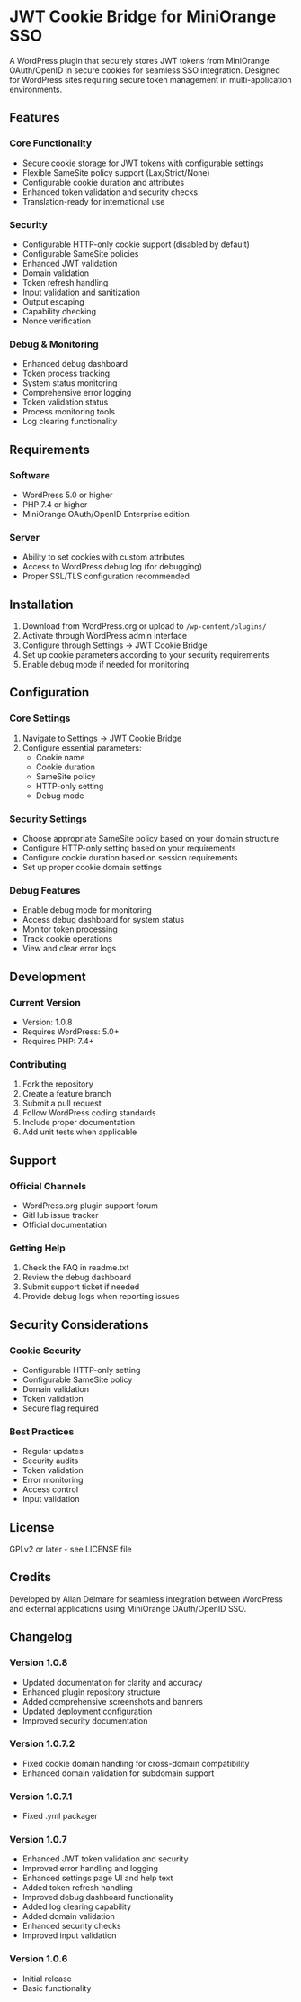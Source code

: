 # JWT Cookie Bridge for MiniOrange SSO

A WordPress plugin that securely stores JWT tokens from MiniOrange OAuth/OpenID in secure cookies for seamless SSO integration. Designed for WordPress sites requiring secure token management in multi-application environments.

## Features

### Core Functionality
- Secure cookie storage for JWT tokens with configurable settings
- Flexible SameSite policy support (Lax/Strict/None)
- Configurable cookie duration and attributes
- Enhanced token validation and security checks
- Translation-ready for international use

### Security
- Configurable HTTP-only cookie support (disabled by default)
- Configurable SameSite policies
- Enhanced JWT validation
- Domain validation
- Token refresh handling
- Input validation and sanitization
- Output escaping
- Capability checking
- Nonce verification

### Debug & Monitoring
- Enhanced debug dashboard
- Token process tracking
- System status monitoring
- Comprehensive error logging
- Token validation status
- Process monitoring tools
- Log clearing functionality

## Requirements

### Software
- WordPress 5.0 or higher
- PHP 7.4 or higher
- MiniOrange OAuth/OpenID Enterprise edition

### Server
- Ability to set cookies with custom attributes
- Access to WordPress debug log (for debugging)
- Proper SSL/TLS configuration recommended

## Installation

1. Download from WordPress.org or upload to `/wp-content/plugins/`
2. Activate through WordPress admin interface
3. Configure through Settings → JWT Cookie Bridge
4. Set up cookie parameters according to your security requirements
5. Enable debug mode if needed for monitoring

## Configuration

### Core Settings
1. Navigate to Settings → JWT Cookie Bridge
2. Configure essential parameters:
   - Cookie name
   - Cookie duration
   - SameSite policy
   - HTTP-only setting
   - Debug mode

### Security Settings
- Choose appropriate SameSite policy based on your domain structure
- Configure HTTP-only setting based on your requirements
- Configure cookie duration based on session requirements
- Set up proper cookie domain settings

### Debug Features
- Enable debug mode for monitoring
- Access debug dashboard for system status
- Monitor token processing
- Track cookie operations
- View and clear error logs

## Development

### Current Version
- Version: 1.0.8
- Requires WordPress: 5.0+
- Requires PHP: 7.4+

### Contributing
1. Fork the repository
2. Create a feature branch
3. Submit a pull request
4. Follow WordPress coding standards
5. Include proper documentation
6. Add unit tests when applicable

## Support

### Official Channels
- WordPress.org plugin support forum
- GitHub issue tracker
- Official documentation

### Getting Help
1. Check the FAQ in readme.txt
2. Review the debug dashboard
3. Submit support ticket if needed
4. Provide debug logs when reporting issues

## Security Considerations

### Cookie Security
- Configurable HTTP-only setting
- Configurable SameSite policy
- Domain validation
- Token validation
- Secure flag required

### Best Practices
- Regular updates
- Security audits
- Token validation
- Error monitoring
- Access control
- Input validation

## License

GPLv2 or later - see LICENSE file

## Credits

Developed by Allan Delmare for seamless integration between WordPress and external applications using MiniOrange OAuth/OpenID SSO.

## Changelog

### Version 1.0.8
- Updated documentation for clarity and accuracy
- Enhanced plugin repository structure
- Added comprehensive screenshots and banners
- Updated deployment configuration
- Improved security documentation

### Version 1.0.7.2
- Fixed cookie domain handling for cross-domain compatibility
- Enhanced domain validation for subdomain support

### Version 1.0.7.1
- Fixed .yml packager

### Version 1.0.7
- Enhanced JWT token validation and security
- Improved error handling and logging
- Enhanced settings page UI and help text
- Added token refresh handling
- Improved debug dashboard functionality
- Added log clearing capability
- Added domain validation
- Enhanced security checks
- Improved input validation

### Version 1.0.6
- Initial release
- Basic functionality